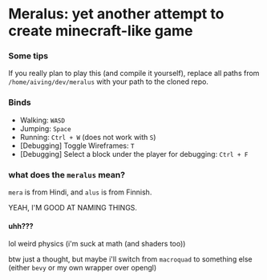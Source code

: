 # Meralus: yet another attempt to create minecraft-like game

### Some tips

If you really plan to play this (and compile it yourself), replace all paths from `/home/aiving/dev/meralus` with your path to the cloned repo.

### Binds

- Walking: `WASD`
- Jumping: `Space`
- Running: `Ctrl + W` (does not work with `S`)
- \[Debugging\] Toggle Wireframes: `T`
- \[Debugging\] Select a block under the player for debugging: `Ctrl + F`

### what does the `meralus` mean?

`mera` is from Hindi, and `alus` is from Finnish.

YEAH, I'M GOOD AT NAMING THINGS.

#### uhh???

lol weird physics (i'm suck at math (and shaders too))

btw just a thought, but maybe i'll switch from `macroquad` to something else (either `bevy` or my own wrapper over opengl)

